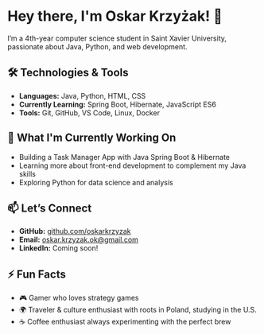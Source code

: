 # Hey there, I'm Oskar Krzyżak! 👋  

I’m a 4th-year computer science student in Saint Xavier University, passionate about Java, Python, and web development. 

## 🛠️ Technologies & Tools
- **Languages:** Java, Python, HTML, CSS  
- **Currently Learning:** Spring Boot, Hibernate, JavaScript ES6  
- **Tools:** Git, GitHub, VS Code, Linux, Docker 

## 🌱 What I'm Currently Working On
- Building a Task Manager App with Java Spring Boot & Hibernate  
- Learning more about front-end development to complement my Java skills  
- Exploring Python for data science and analysis  

## 📫 Let’s Connect
- **GitHub:** [github.com/oskarkrzyzak](https://github.com/oskarkrzyzak)  
- **Email:** oskar.krzyzak.ok@gmail.com  
- **LinkedIn:** Coming soon!  

## ⚡ Fun Facts
- 🎮 Gamer who loves strategy games  
- 🌍 Traveler & culture enthusiast with roots in Poland, studying in the U.S.  
- ☕ Coffee enthusiast always experimenting with the perfect brew  
<!--
**oskarkrzyzak/oskarkrzyzak** is a ✨ _special_ ✨ repository because its `README.md` (this file) appears on your GitHub profile.

Here are some ideas to get you started:

- 🔭 I’m currently working on ...
- 🌱 I’m currently learning ...
- 👯 I’m looking to collaborate on ...
- 🤔 I’m looking for help with ...
- 💬 Ask me about ...
- 📫 How to reach me: ...
- 😄 Pronouns: ...
- ⚡ Fun fact: ...
-->
